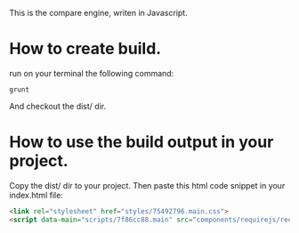 This is the compare engine, writen in Javascript.


# How to create build.
run on your terminal the following command:

```shell
grunt
```

And checkout the dist/ dir.


# How to use the build output in your project.

Copy the dist/ dir to your project. Then paste this html code snippet in your index.html file:

```html
<link rel="stylesheet" href="styles/75492796.main.css">
<script data-main="scripts/7f86cc88.main" src="components/requirejs/require.js"></script>
```
